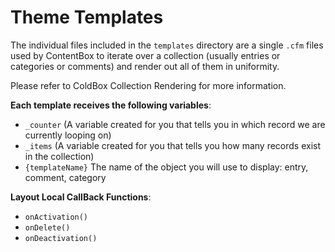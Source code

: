 # Theme Templates

The individual files included in the `templates` directory are a single `.cfm` files used by ContentBox to iterate over a collection (usually entries or categories or comments) and
render out all of them in uniformity.  

Please refer to ColdBox Collection Rendering for more information.  

__Each template receives
the following variables__:

- `_counter` (A variable created for you that tells you in which record we are currently looping on)
- `_items` (A variable created for you that tells you how many records exist in the collection)
- `{templateName}` The name of the object you will use to display: entry, comment, category

__Layout Local CallBack Functions__:
  - `onActivation()`
  - `onDelete()`
  - `onDeactivation()`

